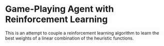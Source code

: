 # Game-Playing Agent with Reinforcement Learning

This is an attempt to couple a reinforcement learning algorithm to learn the best weights of a linear combination of the heuristic functions.